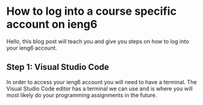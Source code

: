 # How to log into a course specific account on ieng6

Hello, this blog post will teach you and give you steps on how to log into your ieng6 account.

## Step 1: Visual Studio Code

In order to access your ieng6 account you will need to have a terminal. The Visual Studio Code editor has a terminal we can use and is where you will most likely do your programming assignments in the future. 
